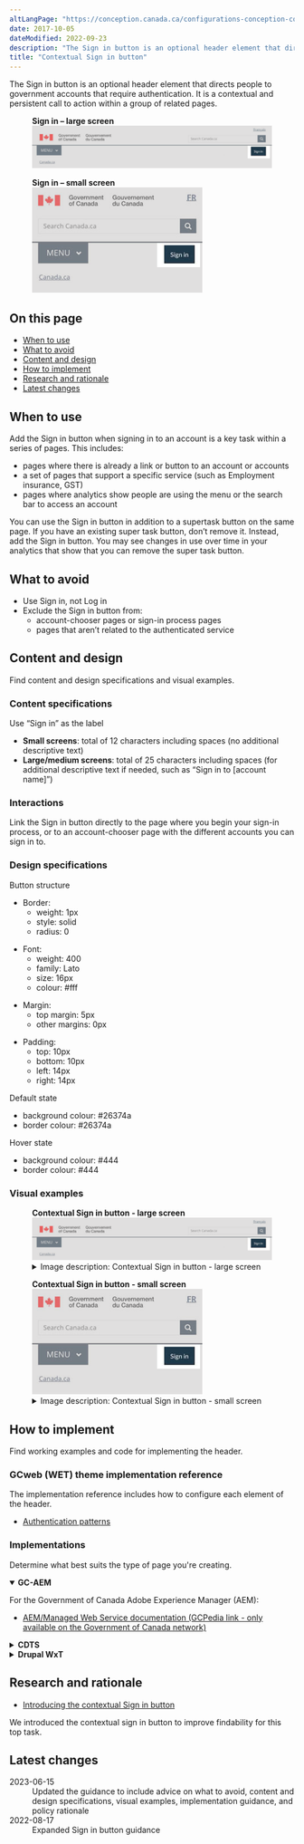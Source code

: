 ```yaml
---
altLangPage: "https://conception.canada.ca/configurations-conception-communes/connexion-contextuel.html"   
date: 2017-10-05
dateModified: 2022-09-23
description: "The Sign in button is an optional header element that directs people to government accounts that require authentication."
title: "Contextual Sign in button"
---
```

<section>
  <p>The Sign in button is an optional header element that directs people to government accounts that require authentication.
    It is a contextual and persistent call to action within a group of related pages.</p>
  <div class="pattern-demo">
    <figure class="mrgn-bttm-lg">
      <figcaption><b>Sign in – large screen</b></figcaption>
      <img src="../images/01-sign-in-desktop-en.png" class="img-responsive brdr"
                     alt="Sign in header for large screens"> </figure>
    <figure class="mrgn-bttm-lg">
      <figcaption><b>Sign in – small screen</b></figcaption>
      <img src="../images/01-sign-in-mobile-en.png" class="img-responsive brdr" alt="Sign in header for small screens"> </figure>
  </div>
</section>
<section>
  <h2>On this page</h2>
  <ul>
    <li><a href="#when">When to use</a></li>
    <li><a href="#avoid">What to avoid</a></li>
    <li><a href="#content">Content and design</a></li>
    <li><a href="#how">How to implement</a></li>
    <li><a href="#research">Research and rationale</a></li>
    <li><a href="#latest">Latest changes</a></li>
  </ul>
</section>
<section>
  <h2 id="when">When to use</h2>
  <p>Add the Sign in button when signing in to an account is a key task within a series of pages. This includes:</p>
  <ul>
    <li>pages where there is already a link or button to an account or accounts</li>
    <li>a set of pages that support a specific service (such as Employment insurance, GST)</li>
    <li>pages where analytics show people are using the menu or the search bar to access an account</li>
  </ul>
  <p>You can use the Sign in button in addition to a supertask button on the same page. If you have an existing super task button, don’t remove it. Instead, add the Sign in button. You may see changes in use over time in your analytics that show that you can remove the super task button.</p>
</section>
<section>
  <h2 id="avoid">What to avoid</h2>
  <ul>
    <li>Use Sign in, not Log in</li>
    <li>Exclude the Sign in button from:
      <ul>
        <li>account-chooser pages or sign-in process pages</li>
        <li>pages that aren’t related to the authenticated service</li>
      </ul>
    </li>
  </ul>
</section>
<section>
  <h2 id="content">Content and design</h2>
  <p>Find content and design specifications and visual examples.</p>
  <h3>Content specifications</h3>
  <p>Use “Sign in” as the label</p>
  <ul>
    <li><b>Small screens</b>: total of 12 characters including spaces (no additional descriptive text)</li>
    <li><b>Large/medium screens</b>: total of 25 characters including spaces (for additional descriptive text if needed, such as “Sign in to [account name]”)</li>
  </ul>
</section>
<section>
  <h3>Interactions</h3>
  <p>Link the Sign in button directly to the page where you begin your sign-in process, or to an account-chooser page with the
    different accounts you can sign in to.</p>
  <h3>Design specifications</h3>
  <p>Button structure</p>
  <ul>
    <li>Border:
      <ul>
        <li>weight: 1px</li>
        <li>style: solid</li>
        <li>radius: 0</li>
      </ul>
    </li>
  </ul>
  <ul>
    <li>Font:
      <ul>
        <li>weight: 400</li>
        <li>family: Lato</li>
        <li>size: 16px</li>
        <li>colour: #fff</li>
      </ul>
    </li>
  </ul>
  <ul>
    <li>Margin:
      <ul>
        <li>top margin: 5px</li>
        <li>other margins: 0px</li>
      </ul>
    </li>
  </ul>
  <ul>
    <li>Padding:
      <ul>
        <li>top: 10px</li>
        <li>bottom: 10px</li>
        <li>left: 14px</li>
        <li>right: 14px</li>
      </ul>
    </li>
  </ul>
  <p>Default state</p>
  <ul>
    <li>background colour: #26374a</li>
    <li>border colour: #26374a</li>
  </ul>
  <p>Hover state</p>
  <ul>
    <li>background colour: #444</li>
    <li>border colour: #444</li>
  </ul>
  <h3> Visual examples</h3>
  <div class="pattern-demo mrgn-tp-lg">
    <figure>
      <figcaption><b>Contextual Sign in button - large screen</b></figcaption>
      <img src="../images/01-sign-in-desktop-en.png" class="img-responsive brdr" alt="Sign in header for large screens">
      <details class="mrgn-tp-md">
        <summary class="wb-toggle small" data-toggle="{&quot;print&quot;:&quot;on&quot;}">Image description: Contextual Sign in button - large screen</summary>
        <p class="mrgn-tp-lg">Standard header of an English Canada.ca page with the Sign in button highlighted</p>
      </details>
    </figure>
  </div>
  <div class="pattern-demo mrgn-tp-lg">
    <figure>
      <figcaption><b>Contextual Sign in button - small screen</b></figcaption>
      <img src="../images/01-sign-in-mobile-en.png" class="img-responsive brdr" alt="Sign in header for small screens">
      <details class="mrgn-tp-md">
        <summary class="wb-toggle small" data-toggle="{&quot;print&quot;:&quot;on&quot;}">Image description: Contextual Sign in button - small screen</summary>
        <p class="mrgn-tp-lg">Standard header of an English Canada.ca page with the Sign in button highlighted</p>
      </details>
    </figure>
  </div>
</section>
<section>
  <h2 id="how">How to implement</h2>
  <p>Find working examples and code for implementing the header.</p>
  <h3>GCweb (WET) theme implementation reference</h3>
  <p>The implementation reference includes how to configure each element of the header.</p>
  <ul>
    <li><a href="https://wet-boew.github.io/GCWeb/sites/authentication/authentication-en.html">Authentication patterns</a></li>
  </ul>
  <h3>Implementations</h3>
  <p>Determine what best suits the type of page you're creating.</p>
  <div class="row">
    <div class="col-md-8">
      <div class="wb-tabs mrgn-tp-lg">
        <div class="tabpanels">
          <details id="004" open="open">
            <summary><strong>GC-AEM</strong></summary>
            <p class="mrgn-tp-lg">For the Government of Canada Adobe Experience Manager (AEM):</p>
            <ul>
              <li><a href="https://www.gcpedia.gc.ca/wiki/AEM_GC-specific_Documentation_6.5">AEM/Managed Web Service documentation (GCPedia link - only available on the Government of Canada network)</a></li>
            </ul>
          </details>
          <details id="005">
            <summary><strong>CDTS</strong></summary>
            <p class="mrgn-tp-lg">For the Centrally Deployed Templates Solution (CDTS):</p>
            <ul>
              <li><a href="https://cenw-wscoe.github.io/sgdc-cdts/docs/index-en.html">CDTS documentation</a></li>
            </ul>
          </details>
          <details id="006">
            <summary><strong>Drupal WxT</strong></summary>
            <p class="mrgn-tp-lg">For Drupal WxT:</p>
            <ul>
              <li><a href="https://drupalwxt.github.io/en/">Drupal WxT documentation</a></li>
            </ul>
          </details>
        </div>
      </div>
    </div>
  </div>
</section>
<section>
  <h2 id="research">Research and rationale</h2>
  <ul>
    <li><a href="https://blog.canada.ca/2022/09/23/introducing-contextual-sign-in-button">Introducing the contextual Sign in button</a></li>
  </ul>
  <p>We introduced the contextual sign in button to improve findability for this top task.</p>
</section>
<section>
  <h2 id="latest">Latest changes</h2>
  <dl class="dl-horizontal">
    <dt>
      <time datetime="2023-06-15" class="link-muted">2023-06-15</time>
    </dt>
    <dd>Updated the guidance to include advice on what to avoid, content and design specifications, visual examples, implementation guidance, and policy rationale</dd>
    <dt>
      <time datetime="2022-08-17" class="link-muted">2022-08-17</time>
    </dt>
    <dd>Expanded Sign in button guidance</dd>
  </dl>
</section>
